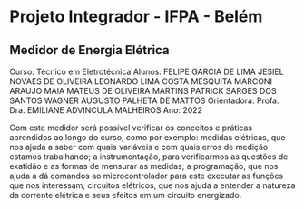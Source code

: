 # Projeto Integrador - IFPA - Belém
##  Medidor de Energia Elétrica
  Curso: Técnico em Eletrotécnica
  Alunos: FELIPE GARCIA DE LIMA
          JESIEL NOVAES DE OLIVEIRA
          LEONARDO LIMA COSTA MESQUITA
          MARCONI ARAUJO MAIA
          MATEUS DE OLIVEIRA MARTINS
          PATRICK SARGES DOS SANTOS
          WAGNER AUGUSTO PALHETA DE MATTOS
  Orientadora: Profa. Dra. EMILIANE ADVINCULA MALHEIROS
  Ano: 2022
  
  
Com este medidor será possível verificar os conceitos e práticas aprendidos ao longo do
curso, como por exemplo: medidas elétricas, que nos ajuda a saber com quais variáveis e com
quais erros de medição estamos trabalhando; a instrumentação, para verificarmos as questões
de exatidão e as formas de mensurar as medidas; a programação, que nos ajuda a dá comandos
ao microcontrolador para este executar as funções que nos interessam; circuitos elétricos, que
nos ajuda a entender a natureza da corrente elétrica e seus efeitos em um circuito energizado.
